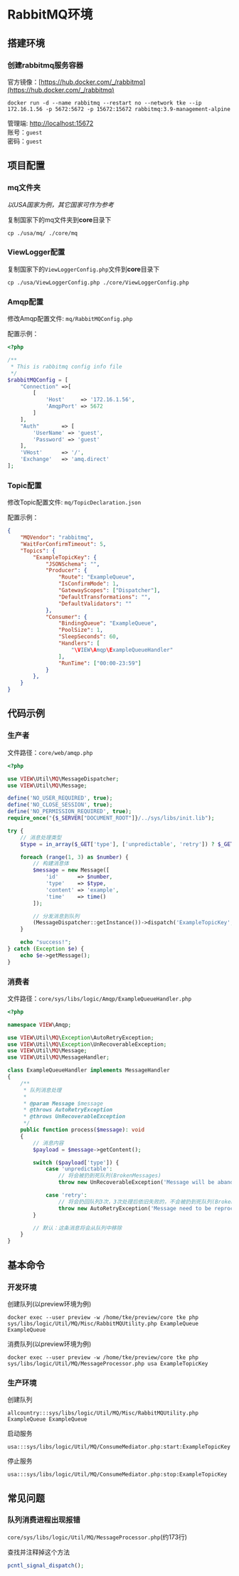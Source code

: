 # RabbitMQ环境

## 搭建环境

### 创建rabbitmq服务容器

官方镜像：[https://hub.docker.com/_/rabbitmq](https://hub.docker.com/_/rabbitmq)

```shell
docker run -d --name rabbitmq --restart no --network tke --ip 172.16.1.56 -p 5672:5672 -p 15672:15672 rabbitmq:3.9-management-alpine
```

管理端: [http://localhost:15672](http://localhost:15672)    
账号：`guest`    
密码：`guest`

##  项目配置

###  mq文件夹

*以USA国家为例，其它国家可作为参考*

复制国家下的mq文件夹到**core**目录下

```shell
cp ./usa/mq/ ./core/mq
```

###  ViewLogger配置

复制国家下的`ViewLoggerConfig.php`文件到**core**目录下

```shell
cp ./usa/ViewLoggerConfig.php ./core/ViewLoggerConfig.php
```

###  Amqp配置

修改Amqp配置文件: `mq/RabbitMQConfig.php`

配置示例：

```php
<?php

/**
 * This is rabbitmq config info file
 */
$rabbitMQConfig = [
    "Connection" =>[
        [
            'Host'     => '172.16.1.56',
            'AmqpPort' => 5672
        ]
    ],
    "Auth"       => [
        'UserName' => 'guest',
        'Password' => 'guest'
    ],
    'VHost'      => '/',
    'Exchange'   => 'amq.direct'
];
```

###  Topic配置

修改Topic配置文件: `mq/TopicDeclaration.json`

配置示例：

```json
{
    "MQVendor": "rabbitmq",
    "WaitForConfirmTimeout": 5,
    "Topics": {
        "ExampleTopicKey": {
            "JSONSchema": "",
            "Producer": {
                "Route": "ExampleQueue",
                "IsConfirmMode": 1,
                "GatewayScopes": ["Dispatcher"],
                "DefaultTransformations": "",
                "DefaultValidators": ""
            },
            "Consumer": {
                "BindingQueue": "ExampleQueue",
                "PoolSize": 1,
                "SleepSeconds": 60,
                "Handlers": [
                    "\VIEW\Amqp\ExampleQueueHandler"
                ],
                "RunTime": ["00:00-23:59"]
            }
        },
    }
}
```

##  代码示例

###  生产者

文件路径：`core/web/amqp.php`

```php
<?php

use VIEW\Util\MQ\MessageDispatcher;
use VIEW\Util\MQ\Message;

define('NO_USER_REQUIRED', true);
define('NO_CLOSE_SESSION', true);
define('NO_PERMISSION_REQUIRED', true);
require_once("{$_SERVER["DOCUMENT_ROOT"]}/../sys/libs/init.lib");

try {
    // 消息处理类型
    $type = in_array($_GET['type'], ['unpredictable', 'retry']) ? $_GET['type'] : 'normal';

    foreach (range(1, 3) as $number) {
        // 构建消息体
        $message = new Message([
            'id'      => $number,
            'type'    => $type,
            'content' => 'example',
            'time'    => time()
        ]);

        // 分发消息到队列
        (MessageDispatcher::getInstance())->dispatch('ExampleTopicKey', $message);
    }

    echo "success!";
} catch (Exception $e) {
    echo $e->getMessage();
}
```

###  消费者

文件路径：`core/sys/libs/logic/Amqp/ExampleQueueHandler.php`

```php
<?php

namespace VIEW\Amqp;

use VIEW\Util\MQ\Exception\AutoRetryException;
use VIEW\Util\MQ\Exception\UnRecoverableException;
use VIEW\Util\MQ\Message;
use VIEW\Util\MQ\MessageHandler;

class ExampleQueueHandler implements MessageHandler
{
    /**
     * 队列消息处理
     *
     * @param Message $message
     * @throws AutoRetryException
     * @throws UnRecoverableException
     */
    public function process($message): void
    {
        // 消息内容
        $payload = $message->getContent();

        switch ($payload['type']) {
            case 'unpredictable':
                // 将会被扔到死队列(BrokenMessages)
                throw new UnRecoverableException('Message will be abandoned from the queue.');

            case 'retry':
                // 将会扔回队列3次，3次处理后依旧失败的，不会被扔到死队列(BrokenMessages)，而是直接从队列中移除
                throw new AutoRetryException('Message need to be reprocessed.', 3);
        }

        // 默认：这条消息将会从队列中移除
    }
}
```


##  基本命令

### 开发环境

创建队列(以preview环境为例)
```shell
docker exec --user preview -w /home/tke/preview/core tke php sys/libs/logic/Util/MQ/Misc/RabbitMQUtility.php ExampleQueue ExampleQueue
```
消费队列(以preview环境为例)
```shell
docker exec --user preview -w /home/tke/preview/core tke php sys/libs/logic/Util/MQ/MessageProcessor.php usa ExampleTopicKey
```

### 生产环境

创建队列
```shell
allcountry:::sys/libs/logic/Util/MQ/Misc/RabbitMQUtility.php ExampleQueue ExampleQueue
```

启动服务
```shell
usa:::sys/libs/logic/Util/MQ/ConsumeMediator.php:start:ExampleTopicKey
```

停止服务
```shell
usa:::sys/libs/logic/Util/MQ/ConsumeMediator.php:stop:ExampleTopicKey
```

##  常见问题


### 队列消费进程出现报错

`core/sys/libs/logic/Util/MQ/MessageProcessor.php`(约173行)

查找并注释掉这个方法

```php
pcntl_signal_dispatch();
```